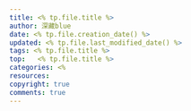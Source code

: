 ```yaml
---
title: <% tp.file.title %>
author: 深藏blue
date: <% tp.file.creation_date() %>
updated: <% tp.file.last_modified_date() %>
tags: <% tp.file.title %>
top:   <% tp.file.title %>
categories: <% 
resources:  
copyright: true
comments: true
---
```

